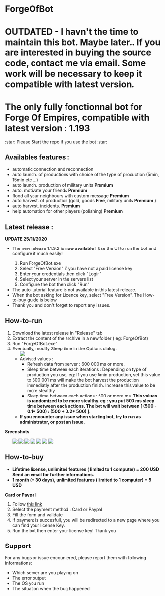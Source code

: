 # ForgeOfBot

# OUTDATED - I havn't the time to maintain this bot. Maybe later.. If you are interested in buying the source code, contact me via email. Some work will be necessary to keep it compatible with latest version.

<h1><b> The only fully fonctionnal bot for Forge Of Empires, compatible with latest version : 1.193 </b></h1>
:star: Please Start the repo if you use the bot :star:
</star>
<p> 
 <h2> Availables features : </h2>
 <ul>
   <li>automatic connection and reconnection</li>
   <li>auto launch. of productions with choice of the type of production (5min, 15min etc ...)</li>
   <li>auto launch. production of military units <b>Premium</b> </li>
   <li>auto. motivate your friends <b>Premium</b></li>
   <li>flood all your neighbours with custom message <b>Premium</b> </li>
   <li>auto harvest. of production (gold, goods <b>Free</b>, military units <b>Premium</b> )</li>
   <li>auto harvest. incidents. <b>Premium</b> </li>
   <li>help automation for other players (polishing) <b>Premium</b> </li>
  </ul>
</p>

<p>
<h2> <b> Latest release : </b> </h2>
  <b> UPDATE 25/11/2020 </b>
  <ul>
 <li> The new release 1.1.9.2 is <b>now available</b> ! Use the UI to run the bot and configure it much easily! </li>
    <ol>
     <li> Run ForgeOfBot.exe </li>
     <li> Select "Free Version" if you have not a paid license key </li>
     <li> Enter your credentials then click "Login" </li>
     <li> Select your server in the servers list </li>
     <li> Configure the bot then click "Run" </li>
   </ol>
   <li> The auto-tutorial feature is not available in this latest release. </li>
   <li> When the bot asking for Licence key, select "Free Version". The How-to-buy guide is below</li>
   <li> Thank you and don't forget to report any issues.</li>
  </ul>
</p>

<p>
<h2> <b> How-to-run </b> </h2>
<ol>
 <li>Download the latest release in "Release" tab </li>
 <li>Extract the content of the archive in a new folder ( eg: ForgeOfBot)</li>
 <li>Run "ForgeOfBot.exe"</li>
 <li>Eventually, modify Sleep time in the Options dialog. 
  <ul> 
  <img src="https://github.com/theoschiavi/ForgeOfBot/blob/master/options_c2.PNG?raw=true">
   <li> Advised values : 
     <ul>
      <li> Refresh data from server : 600 000 ms or more. </li>
      <li> Sleep time between each iterations : Depending on type of production you use. eg: If you use 5min production, set this value to 300 001 ms will make the bot harvest the production immediatly after the production finish. Increase this value to be more stealthy </li>
      <li> Sleep time between each actions : 500 or more ms. <b> This values is randomized to be more stealthy. eg : you put 500 ms sleep time between each actions. The bot will wait between [ (500 - 0.1* 500) : (500 + 0.2* 500) ]. </li>
      </ul>
   </li>
 <li> If you encounter any issue when starting bot, try to run as administrator, or post an issue.</li>
 </ol>
</p>
 
 
<p> <b> Sreenshots </b>
 <ul>
 <img src="https://github.com/theoschiavi/ForgeOfBot/blob/master/login_screen.PNG?raw=true">
 <img src="https://github.com/theoschiavi/ForgeOfBot/blob/master/servr_selection.png?raw=true">
 <img src="https://github.com/theoschiavi/ForgeOfBot/blob/master/main_tab.PNG?raw=true">
 <img src="https://github.com/theoschiavi/ForgeOfBot/blob/master/harvest.PNG?raw=true">
 <img src="https://github.com/theoschiavi/ForgeOfBot/blob/master/army_tab.PNG?raw=true">
 <img src="https://github.com/theoschiavi/ForgeOfBot/blob/master/licence_form.PNG?raw=true">
 <img src="https://github.com/theoschiavi/ForgeOfBot/blob/master/supplies_tab.PNG?raw=true">
</ul>
</p>

<p>
<h2> <b> How-to-buy </b> </h2>
<ul>
 <li> <b> Lifetime license, unlimited features ( limited to 1 computer) = 200 USD </b> Send an email for further informations. </b> </li>
 <li> <b> 1 month (= 30 days), unlimited features ( limited to 1 computer) = 5 USD </b> </li>
</ul>
<b> Card or Paypal </b>
<ol>
 <li> Follow <a href="https://app.cryptolens.io/Form/P/bboemJw9/735">this link</a> </li>
 <li> Select the payment method : Card or Paypal </li>
 <li> Fill the form and validate </li>
 <li> If payment is succesfull, you will be redirected to a new page where you can find your license Key.</li>
 <li> Run the bot then enter your license key! Thank you </li>
</ol>

 <p>
 <h2>Support</h2>
 For any bugs or issue encountered, please report them with following informations:
 <ul>
 <li>Which server are you playing on</li>
 <li>The error output</li>
 <li>The OS you run</li>
 <li>The situation when the bug happened</li>
 </ul>
 </p>
